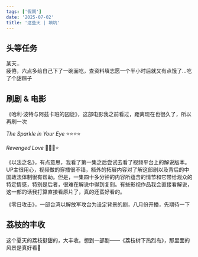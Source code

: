 ```yaml
---
tags: ['假期']
date: '2025-07-02'
title: '这些天 | 填坑'
---
```


## 头等任务

某天..\
疲倦，六点多给自己下了一碗面吃，查资料填志愿一个半小时后就又有点饿了...吃了个甜粽子

## 刷剧 & 电影

《哈利·波特与阿兹卡班的囚徒》，这部电影我之前看过，距离现在也很久了，所以再刷一次

_The Sparkle in Your Eye_  ⭐⭐⭐⭐

_Revenged Love_  🌟🌟🌟⭐

《以法之名》，有点意思，我看了第一集之后尝试去看了视频平台上的解说版本。UP主很用心，视频做的穿插很不错，额外的拓展内容对了解这部剧以及背后的中国政法体制很有帮助。但是，一集四十多分钟的内容所蕴含的情节和它带给观众的特定情感，特别是后者，很难在解说中得到复刻。有些影视作品我会直接看解说，这一部的话我打算直接看原片了，真的还蛮好看的。

《零日攻击》，一部台湾以解放军攻台为设定背景的剧，八月份开播，先期待一下

## 荔枝的丰收

这个夏天的荔枝挺甜的，大丰收。想到一部剧——《荔枝树下热烈岛》，那里面的风景是真好看💐